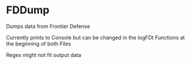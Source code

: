 # FDDump
Dumps data from Frontier Defense


Currently prints to Console but can be changed in the logFDt Functions at the beginning of both Files

Regex might not fit output data

